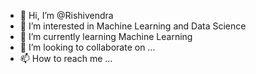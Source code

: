 - 👋 Hi, I’m @Rishivendra
- 👀 I’m interested in Machine Learning and Data Science
- 🌱 I’m currently learning Machine Learning
- 💞️ I’m looking to collaborate on ...
- 📫 How to reach me ...

<!---
Rishivendra/Rishivendra is a ✨ special ✨ repository because its `README.md` (this file) appears on your GitHub profile.
You can click the Preview link to take a look at your changes.
--->
